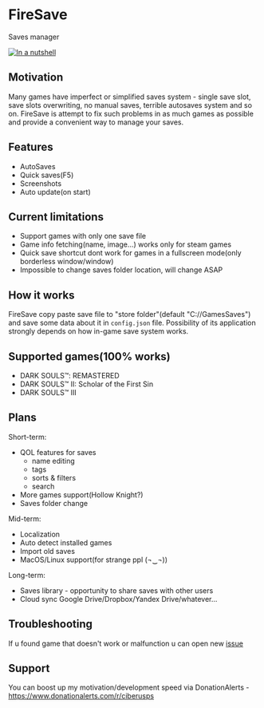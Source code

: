 # FireSave

Saves manager

[![In a nutshell](https://cdn.ciberus.gg/how-to-use-it-raw_2.gif)](https://youtu.be/-yJCGQrfI6c)

## Motivation

Many games have imperfect or simplified saves system - single save slot, save slots overwriting, no manual saves, terrible autosaves system and so on. FireSave is attempt to fix such problems in as much games as possible and provide a convenient way to manage your saves.

## Features

- AutoSaves
- Quick saves(F5)
- Screenshots
- Auto update(on start)

## Current limitations

- Support games with only one save file
- Game info fetching(name, image...) works only for steam games
- Quick save shortcut dont work for games in a fullscreen mode(only borderless window/window)
- Impossible to change saves folder location, will change ASAP

## How it works

FireSave copy paste save file to "store folder"(default "C://GamesSaves") and save some data about it in `config.json` file. 
Possibility of its application strongly depends on how in-game save system works.

## Supported games(100% works)

- DARK SOULS™: REMASTERED
- DARK SOULS™ II: Scholar of the First Sin
- DARK SOULS™ III

## Plans

Short-term:

- QOL features for saves
  - name editing
  - tags
  - sorts & filters
  - search
- More games support(Hollow Knight?)
- Saves folder change

Mid-term:

- Localization
- Auto detect installed games
- Import old saves
- MacOS/Linux support(for strange ppl (¬‿¬))

Long-term:

- Saves library - opportunity to share saves with other users
- Cloud sync Google Drive/Dropbox/Yandex Drive/whatever...

## Troubleshooting

If u found game that doesn't work or malfunction u can open new [issue](https://github.com/Ciberusps/FireSave/issues)

## Support

You can boost up my motivation/development speed via DonationAlerts - https://www.donationalerts.com/r/ciberusps

